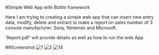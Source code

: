 #Simple Web App with Bottle framework

Here I am trying to creating a simple web app that can insert new entry data, modify, delete and extract to make a report on sales number of 3 console manufacturer: Sony, Nintendo and Microsoft.

'Report.pdf' will provide details as well as how to run the web App

##Screenshot
![1](https://user-images.githubusercontent.com/47508077/52913413-4851b480-32be-11e9-937a-e500c51c0a71.JPG)
![3](https://user-images.githubusercontent.com/47508077/52913416-5273b300-32be-11e9-94f2-e9370e2113ed.JPG)
![14](https://user-images.githubusercontent.com/47508077/52913427-68817380-32be-11e9-9d90-34274a42bcf2.JPG)
